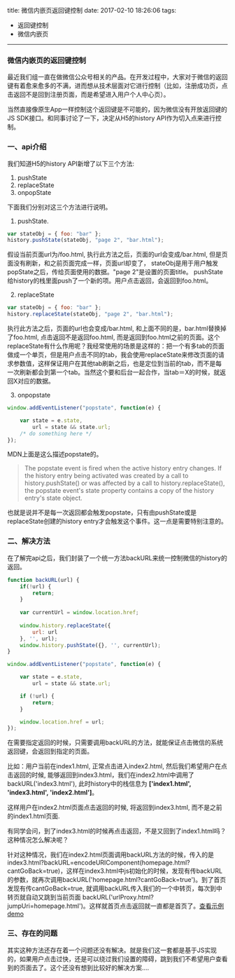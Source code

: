 title: 微信内嵌页返回键控制
date: 2017-02-10 18:26:06
tags:
- 返回键控制
- 微信内嵌页
---

### 微信内嵌页的返回键控制

最近我们组一直在做微信公众号相关的产品。在开发过程中，大家对于微信的返回键有着愈来愈多的不满，进而想从技术层面对它进行控制（比如，注册成功页，点击返回不是回到注册页面，而是希望进入用户个人中心页）。

当然直接像原生App一样控制这个返回键是不可能的，因为微信没有开放返回键的JS SDK接口。和同事讨论了一下，决定从H5的history API作为切入点来进行控制。

### 一、api介绍
我们知道H5的history API新增了以下三个方法:
1. pushState
2. replaceState
3. onpopState

下面我们分别对这三个方法进行说明。
1. pushState. 
```javascript
var stateObj = { foo: "bar" };
history.pushState(stateObj, "page 2", "bar.html");
```
假设当前页面url为/foo.html, 执行此方法之后，页面的url会变成/bar.html, 但是页面没有刷新，和之前页面完成一样，页面url却变了， stateObj是用于用户触发popState之后，传给页面使用的数据。"page 2"是设置的页面title。
pushState给history的栈里面push了一个新的项。用户点击返回，会返回到foo.html。

2. replaceState
```javascript
var stateObj = { foo: "bar" };
history.replaceState(stateObj, "page 2", "bar.html");
```
执行此方法之后，页面的url也会变成/bar.html, 和上面不同的是，bar.html替换掉了foo.html, 点击返回不是返回foo.html, 而是返回到foo.html之前的页面。这个replaceState有什么作用呢？我经常使用的场景是这样的：把一个有多tab的页面做成一个单页，但是用户点击不同的tab，我会使用replaceState来修改页面的请求参数值，这样保证用户在其他tab刷新之后，也是定位到当前的tab，而不是每一次刷新都会到第一个tab。当然这个要和后台一起合作，当tab＝X的时候，就返回X对应的数据。

3. onpopstate
```javascript
window.addEventListener("popstate", function(e) {

    var state = e.state,
        url = state && state.url;
    /* do something here */
});
```
MDN上面是这么描述popstate的。
> The popstate event is fired when the active history entry changes. If the history entry being activated was created by a call to history.pushState() or was affected by a call to history.replaceState(), the popstate event's state property contains a copy of the history entry's state object.

也就是说并不是每一次返回都会触发popstate，只有由pushState或是replaceState创建的history entry才会触发这个事件。这一点是需要特别注意的。

### 二、解决方法

在了解完api之后，我们封装了一个统一方法backURL来统一控制微信的history的返回。
```javascript
function backURL(url) {
    if(!url) {
        return;
    }
    
    var currentUrl = window.location.href;
    
    window.history.replaceState({
        url: url
    }, '', url);
    window.history.pushState({}, '', currentUrl);
}

window.addEventListener("popstate", function(e) {

    var state = e.state,
        url = state && state.url;

    if (!url) {
        return;
    }

    window.location.href = url;
});

```
在需要指定返回的时候，只需要调用backURL的方法，就能保证点击微信的系统返回键，会返回到指定的页面。

比如：用户当前在index1.html, 正常点击进入index2.html, 然后我们希望用户在点击返回的时候, 能够返回到index3.html，我们在index2.html中调用了backURL('index3.html'), 此时history中的栈信息为
**['index1.html', 'index3.html', 'index2.html']**。

这样用户在index2.html页面点击返回的时候, 将返回到index3.html, 而不是之前的index1.html页面.

有同学会问，到了index3.html的时候再点击返回，不是又回到了index1.html吗？这种情况怎么解决呢？

针对这种情况，我们在index2.html页面调用backURL方法的时候，传入的是index3.html?backURL=encodeURIComponent(homepage.html?cantGoBack=true)，这样在index3.html中js初始化的时候，发现有传backURL的参数，就再次调用backURL('homepage.html?cantGoBack=true')。到了首页发现有传cantGoBack=true, 就调用backURL传入我们的一个中转页，每次到中转页就自动又跳到当前页面 backURL('urlProxy.html?jumpUri=homepage.html')。这样就首页点击返回就一直都是首页了。[查看示例demo](http://demo.dapenggaofei.com/wechat-return-button/example01/index1.html)

### 三、存在的问题
其实这种方法还存在着一个问题还没有解决。就是我们这一套都是基于JS实现的，如果用户点击过快，还是可以绕过我们设置的障碍，跳到我们不希望用户查看到的页面去了。这个还没有想到比较好的解决方案....

